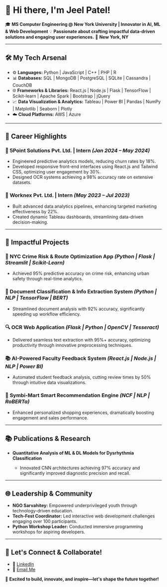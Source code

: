 # 🚀 Hi there, I'm Jeel Patel!

🎓 **MS Computer Engineering @ New York University | Innovator in AI, ML & Web Development**
💡 **Passionate about crafting impactful data-driven solutions and engaging user experiences.**
📍 **New York, NY**

---

## 🛠️ My Tech Arsenal

* ⚙️ **Languages:** Python | JavaScript | C++ | PHP | R
* 📊 **Databases:** SQL | MongoDB | PostgreSQL | SQLite | Cassandra | CouchDB
* 🌐 **Frameworks & Libraries:** React.js | Node.js | Flask | TensorFlow | Scikit-learn | Apache Spark | Bootstrap | jQuery
* 📈 **Data Visualization & Analytics:** Tableau | Power BI | Pandas | NumPy | Matplotlib | Seaborn | Plotly
* ☁️ **Cloud Platforms:** AWS | Azure

---

## 🌟 Career Highlights

### 🚀 **5Point Solutions Pvt. Ltd. | Intern** *(Jan 2024 – May 2024)*

* Engineered predictive analytics models, reducing churn rates by 18%.
* Developed responsive front-end interfaces using React.js and Tailwind CSS, optimizing user engagement by 30%.
* Designed OCR systems achieving a 98% accuracy rate on extensive datasets.

### 🚀 **Worknex Pvt. Ltd. | Intern** *(May 2023 – Jul 2023)*

* Built advanced data analytics pipelines, enhancing targeted marketing effectiveness by 22%.
* Created dynamic Tableau dashboards, streamlining data-driven decision-making.

---

## 🎯 Impactful Projects

### 📍 **NYC Crime Risk & Route Optimization App** *(Python | Flask | Streamlit | Scikit-Learn)*

* Achieved 95% predictive accuracy on crime risk, enhancing urban safety through real-time analytics.

### 📄 **Document Classification & Info Extraction System** *(Python | NLP | TensorFlow | BERT)*

* Streamlined document analysis with 92% accuracy, significantly speeding up workflow efficiency.

### 🔍 **OCR Web Application** *(Flask | Python | OpenCV | Tesseract)*

* Delivered seamless text extraction with 95%+ accuracy, optimizing productivity through innovative preprocessing techniques.

### 📚 **AI-Powered Faculty Feedback System** *(React.js | Node.js | NLP | Power BI)*

* Automated student feedback analysis, cutting review times by 50% through intuitive data visualizations.

### 🛒 **Symbi-Mart Smart Recommendation Engine** *(NCF | NLP | RoBERTa)*

* Enhanced personalized shopping experiences, dramatically boosting engagement and sales performance.

---

## 📚 Publications & Research

* **Quantitative Analysis of ML & DL Models for Dysrhythmia Classification**

  * Innovated CNN architectures achieving 97% accuracy and significantly improved diagnostic precision and recall.

---

## 🌐 Leadership & Community

* **NGO Sarvahitey:** Empowered underprivileged youth through technology-driven education.
* **Tech-Fest Coordinator:** Led interactive web development challenges engaging over 100 participants.
* **Python Workshop Leader:** Conducted immersive programming workshops for aspiring developers.

---

## 🤝 Let's Connect & Collaborate!

* 💬 [LinkedIn](https://www.linkedin.com/in/jeel3105)
* 📧 [Email Me](mailto:pateljeel3105@gmail.com)

🌟 **Excited to build, innovate, and inspire—let's shape the future together!**
